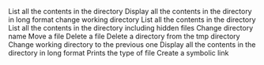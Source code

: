List all the contents in the directory
Display all the contents in the directory in long format
change working directory
List all the contents in the directory
List all the contents in the directory including hidden files
Change directory name
Move a file
Delete a file
Delete a directory from the tmp directory
Change working directory to the previous one
Display all the contents in the directory in long format
Prints the type of file
Create a symbolic link